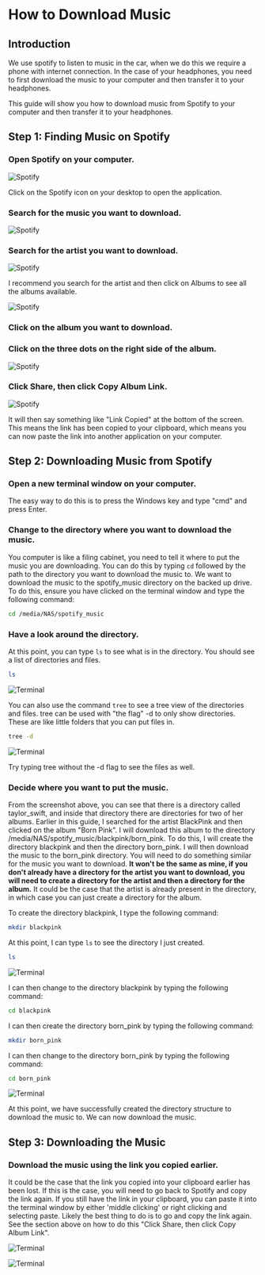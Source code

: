 # How to Download Music
## Introduction

We use spotify to listen to music in the car, when we do this we require a phone with internet connection. In the case of your headphones, you need to first download the music to your computer and then transfer it to your headphones.

This guide will show you how to download music from Spotify to your computer and then transfer it to your headphones.

## Step 1: Finding Music on Spotify
### Open Spotify on your computer.

![Spotify](./images/spotify.png)

Click on the Spotify icon on your desktop to open the application.

### Search for the music you want to download.
![Spotify](./images/spotify_search.png)

### Search for the artist you want to download.
![Spotify](./images/spotify_artist_search.png)

I recommend you search for the artist and then click on Albums to see all the albums available.

![Spotify](./images/spotify_album_search.png)

### Click on the album you want to download.

### Click on the three dots on the right side of the album.

![Spotify](./images/spotify_album.png)

### Click Share, then click Copy Album Link.

![Spotify](./images/spotify_share.png)

It will then say something like "Link Copied" at the bottom of the screen. This means the link has been copied to your clipboard, which means you can now paste the link into another application on your computer.

## Step 2: Downloading Music from Spotify

### Open a new terminal window on your computer.
The easy way to do this is to press the Windows key and type "cmd" and press Enter.

### Change to the directory where you want to download the music.
You computer is like a filing cabinet, you need to tell it where to put the music you are downloading. You can do this by typing `cd` followed by the path to the directory you want to download the music to. We want to download the music to the spotify_music directory on the backed up drive. To do this, ensure you have clicked on the terminal window and type the following command:

```bash
cd /media/NAS/spotify_music
```

### Have a look around the directory.
At this point, you can type `ls` to see what is in the directory. You should see a list of directories and files.

```bash
ls
```
![Terminal](./images/terminal_ls.png)

You can also use the command `tree` to see a tree view of the directories and files. tree can be used with "the flag" -d to only show directories. These are like little folders that you can put files in.

```bash
tree -d
```

![Terminal](./images/terminal_tree.png)

Try typing tree without the -d flag to see the files as well.

### Decide where you want to put the music.

From the screenshot above, you can see that there is a directory called taylor_swift, and inside that directory there are directories for two of her albums. Earlier in this guide, I searched for the artist BlackPink and then clicked on the album "Born Pink". I will download this album to the directory /media/NAS/spotify_music/blackpink/born_pink. To do this, I will create the directory blackpink and then the directory born_pink. I will then download the music to the born_pink directory. You will need to do something similar for the music you want to download. **It won't be the same as mine, if you don't already have a directory for the artist you want to download, you will need to create a directory for the artist and then a directory for the album.** It could be the case that the artist is already present in the directory, in which case you can just create a directory for the album.

To create the directory blackpink, I type the following command:

```bash
mkdir blackpink
```

At this point, I can type `ls` to see the directory I just created.

```bash
ls
```
![Terminal](./images/terminal_blackpink_ls.png)

I can then change to the directory blackpink by typing the following command:

```bash
cd blackpink
```

I can then create the directory born_pink by typing the following command:

```bash
mkdir born_pink
```

I can then change to the directory born_pink by typing the following command:

```bash
cd born_pink
```

![Terminal](./images/terminal_blackpink_born_pink.png)

At this point, we have successfully created the directory structure to download the music to. We can now download the music.

## Step 3: Downloading the Music

### Download the music using the link you copied earlier.
It could be the case that the link you copied into your clipboard earlier has been lost. If this is the case, you will need to go back to Spotify and copy the link again. If you still have the link in your clipboard, you can paste it into the terminal window by either 'middle clicking' or right clicking and selecting paste. Likely the best thing to do is to go and copy the link again. See the section above on how to do this "Click Share, then click Copy Album Link".

![Terminal](./images/spotdl_link.png)

![Terminal](./images/spotdl_download.png)
